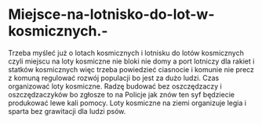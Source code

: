 # Miejsce-na-lotnisko-do-lot-w-kosmicznych.-
Trzeba myśleć już o lotach kosmicznych i lotnisku do lotów kosmicznych czyli miejscu na loty kosmiczne nie bloki nie domy a port lotniczy dla rakiet i statków kosmicznych więc trzeba powiedzieć ciasnocie i komunie nie precz z komuną regulować rozwój populacji bo jest za dużo ludzi. Czas organizować loty kosmiczne. 
Radzę budować bez oszczędzaczy i oszczędzaczyków bo zgłosze to na Policje jak znów ten syf będziecie produkować lewe kali pomocy. 
Loty kosmiczne na ziemi organizuje legia i sparta bez grawitacji dla ludzi psów. 
